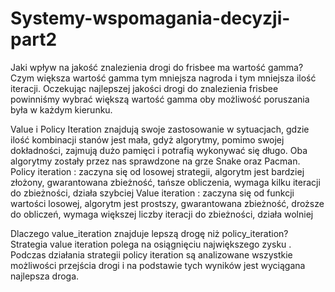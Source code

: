 # Systemy-wspomagania-decyzji-part2
Jaki wpływ na jakość znalezienia drogi do frisbee ma wartość gamma? Czym większa wartość gamma tym mniejsza nagroda i tym mniejsza ilość iteracji. Oczekując najlepszej jakości drogi do znalezienia frisbee powinniśmy wybrać większą wartość gamma oby możliwość poruszania była w każdym kierunku.

Value i Policy Iteration znajdują swoje zastosowanie w sytuacjach, gdzie ilość kombinacji stanów jest mała, gdyż algorytmy, pomimo swojej dokładności, zajmują dużo pamięci i potrafią wykonywać się długo. Oba algorytmy zostały przez nas sprawdzone na grze Snake oraz Pacman.
Policy iteration : zaczyna się od losowej strategii, algorytm jest bardziej złożony, gwarantowana zbieżność, tańsze obliczenia, wymaga kilku iteracji do zbieżności, działa szybciej 
Value iteration : zaczyna się od funkcji wartości losowej, algorytm jest prostszy, gwarantowana zbieżność, droższe do obliczeń, wymaga większej liczby iteracji do zbieżności, działa wolniej

Dlaczego value_iteration znajduje lepszą drogę niż policy_iteration? Strategia value iteration polega na osiągnięciu największego zysku . Podczas działania strategii policy iteration są analizowane wszystkie możliwości przejścia drogi i na podstawie tych wyników jest wyciągana najlepsza droga.
